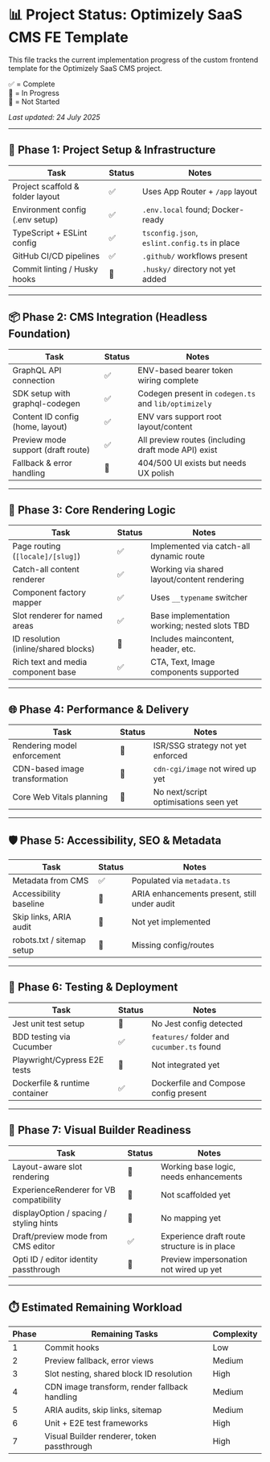# 📊 Project Status: Optimizely SaaS CMS FE Template

This file tracks the current implementation progress of the custom frontend template for the Optimizely SaaS CMS project.

✅ = Complete  
🔄 = In Progress  
🔲 = Not Started

_Last updated: 24 July 2025_

---

## 🧱 Phase 1: Project Setup & Infrastructure

| Task                             | Status | Notes                                        |
| -------------------------------- | ------ | -------------------------------------------- |
| Project scaffold & folder layout | ✅     | Uses App Router + `/app` layout              |
| Environment config (.env setup)  | ✅     | `.env.local` found; Docker-ready             |
| TypeScript + ESLint config       | ✅     | `tsconfig.json`, `eslint.config.ts` in place |
| GitHub CI/CD pipelines           | ✅     | `.github/` workflows present                 |
| Commit linting / Husky hooks     | 🔲     | `.husky/` directory not yet added            |

---

## 📦 Phase 2: CMS Integration (Headless Foundation)

| Task                               | Status | Notes                                                |
| ---------------------------------- | ------ | ---------------------------------------------------- |
| GraphQL API connection             | ✅     | ENV-based bearer token wiring complete               |
| SDK setup with graphql-codegen     | ✅     | Codegen present in `codegen.ts` and `lib/optimizely` |
| Content ID config (home, layout)   | ✅     | ENV vars support root layout/content                 |
| Preview mode support (draft route) | ✅     | All preview routes (including draft mode API) exist  |
| Fallback & error handling          | 🔄     | 404/500 UI exists but needs UX polish                |

---

## 🧱 Phase 3: Core Rendering Logic

| Task                                 | Status | Notes                                         |
| ------------------------------------ | ------ | --------------------------------------------- |
| Page routing (`[locale]/[slug]`)     | ✅     | Implemented via catch-all dynamic route       |
| Catch-all content renderer           | ✅     | Working via shared layout/content rendering   |
| Component factory mapper             | ✅     | Uses `__typename` switcher                    |
| Slot renderer for named areas        | ✅     | Base implementation working; nested slots TBD |
| ID resolution (inline/shared blocks) | 🔄     | Includes maincontent, header, etc.            |
| Rich text and media component base   | ✅     | CTA, Text, Image components supported         |

---

## 🌐 Phase 4: Performance & Delivery

| Task                           | Status | Notes                                 |
| ------------------------------ | ------ | ------------------------------------- |
| Rendering model enforcement    | 🔲     | ISR/SSG strategy not yet enforced     |
| CDN-based image transformation | 🔲     | `cdn-cgi/image` not wired up yet      |
| Core Web Vitals planning       | 🔲     | No next/script optimisations seen yet |

---

## 🛡️ Phase 5: Accessibility, SEO & Metadata

| Task                       | Status | Notes                                        |
| -------------------------- | ------ | -------------------------------------------- |
| Metadata from CMS          | ✅     | Populated via `metadata.ts`                  |
| Accessibility baseline     | 🔄     | ARIA enhancements present, still under audit |
| Skip links, ARIA audit     | 🔲     | Not yet implemented                          |
| robots.txt / sitemap setup | 🔲     | Missing config/routes                        |

---

## 🧪 Phase 6: Testing & Deployment

| Task                           | Status | Notes                                      |
| ------------------------------ | ------ | ------------------------------------------ |
| Jest unit test setup           | 🔲     | No Jest config detected                    |
| BDD testing via Cucumber       | ✅     | `features/` folder and `cucumber.ts` found |
| Playwright/Cypress E2E tests   | 🔲     | Not integrated yet                         |
| Dockerfile & runtime container | ✅     | Dockerfile and Compose config present      |

---

## 🧩 Phase 7: Visual Builder Readiness

| Task                                    | Status | Notes                                        |
| --------------------------------------- | ------ | -------------------------------------------- |
| Layout-aware slot rendering             | 🔄     | Working base logic, needs enhancements       |
| ExperienceRenderer for VB compatibility | 🔲     | Not scaffolded yet                           |
| displayOption / spacing / styling hints | 🔲     | No mapping yet                               |
| Draft/preview mode from CMS editor      | ✅     | Experience draft route structure is in place |
| Opti ID / editor identity passthrough   | 🔲     | Preview impersonation not wired up yet       |

---

## ⏱️ Estimated Remaining Workload

| Phase | Remaining Tasks                               | Complexity |
| ----- | --------------------------------------------- | ---------- |
| 1     | Commit hooks                                  | Low        |
| 2     | Preview fallback, error views                 | Medium     |
| 3     | Slot nesting, shared block ID resolution      | High       |
| 4     | CDN image transform, render fallback handling | Medium     |
| 5     | ARIA audits, skip links, sitemap              | Medium     |
| 6     | Unit + E2E test frameworks                    | High       |
| 7     | Visual Builder renderer, token passthrough    | High       |
